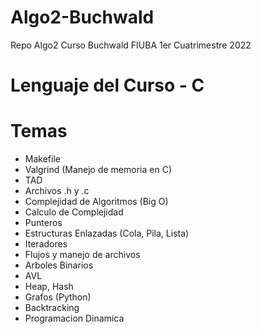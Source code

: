 # Algo2-Buchwald
Repo Algo2 Curso Buchwald FIUBA 1er Cuatrimestre 2022

# Lenguaje del Curso - C

# Temas
- Makefile
- Valgrind (Manejo de memoria en C)
- TAD
- Archivos .h y .c
- Complejidad de Algoritmos (Big O)
- Calculo de Complejidad
- Punteros
- Estructuras Enlazadas (Cola, Pila, Lista)
- Iteradores
- Flujos y manejo de archivos
- Arboles Binarios
- AVL
- Heap, Hash
- Grafos (Python)
- Backtracking
- Programacion Dinamica
